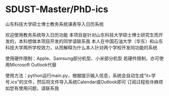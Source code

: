 # SDUST-Master/PhD-ics
 山东科技大学硕士博士教务系统课表导入日历系统

 欢迎使用教务系统导入日历功能
 本项目是针对山东科技大学硕士博士研究生而开发的，本科想做本项目开发的同学请联系我
 本人在中国石油大学（华东）和山东科技大学两所学校效力，从而解释为什么本人针对两个学校开发同功能的系统
 
 使用硬件限制：Apple、Samsung部分机型、小米部分机型
 若硬件限制，亦可使用Microsoft Outlook代替
 
 使用方法：python运行main.py，根据提示输入信息，系统会自动生成“it+学号.ics”的文件，然后将文件导入系统Calendar或Outlook即可
 订阅过程些许麻烦
 如您有使用问题，请联系我
